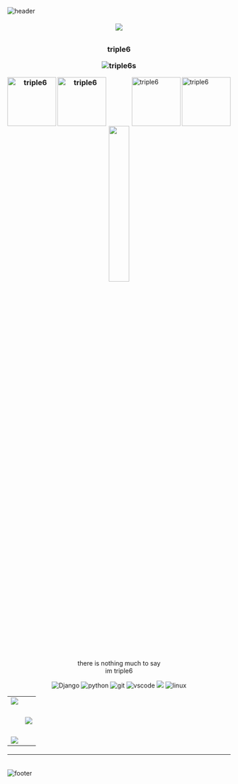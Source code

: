 
![header](https://i.imgur.com/AG17imA.gif)

  

<h6 align="center">
<img src="https://i.imgur.com/1KUNqTI.gif" />
</h6>

<h3 align="center">

<p align="center">triple6</p>

<p align="center" height='140px' > <img src="https://komarev.com/ghpvc/?username=triple6s&label=visitors&color=1abc9c&style=plastic" alt="triple6s"/></p>

<img src="https://i.pinimg.com/originals/de/4e/57/de4e57e4e2cdf53dba84a026fe61086e.gif" height="110px" width="110px" alt="triple6" align="left">

<img src="https://bestanimations.com/media/hearts/465385804super-cute-pink-kawaii-girl-pink-hearts-animated-gif.gif" height="110px" width="110px" alt="triple6" align="left">

</h3>

  

<img src="https://images.squarespace-cdn.com/content/v1/55804104e4b00ba43eb65ad6/1602253402358-3KDU8MFI5NXFRLVEMYG0/image-asset.gif" height="110px" width="110px" alt="triple6" align="right">

<img src="https://data.whicdn.com/images/154389269/original.gif" height="110px" width="110px" alt="triple6" align="right">

  

<h6 align="center">

<h6 align="center">
<img src="https://i.imgur.com/1KUNqTI.gif" width="30%" height="30%" />
</h6>

</h6>

  

<p align="center">there is nothing much to say<br>im triple6</p>

  

<p align="center">

<img src="https://img.shields.io/badge/-Django-05122A?style=flat&logo=django" alt="Django"/>

<img src="https://img.shields.io/badge/-Python-05122A?style=flat&logo=python" alt="python"/>

<img src="https://img.shields.io/badge/-Git-05122A?style=flat&logo=git" alt="git"/>

<img src="https://img.shields.io/badge/-vscode-05122A?style=flat&logo=visualstudiocode" alt="vscode" />

<img src="https://img.shields.io/badge/-JavaScript-05122A?style=flat&logo=javascript" />

<img src="https://img.shields.io/badge/-arch-05122A?style=flat&logo=archlinux" alt="linux" />

</p>

<table border="0" align="center">

<tr border="0">

<td width="50%" align="center">

<img align="center" src="https://github-readme-stats.vercel.app/api?username=triple6s&theme=dark&show_icons=true&count_private=true&cache_seconds=1800" />

  

<br><br>

  

<img src="https://github-readme-streak-stats.herokuapp.com/?user=triple6s&theme=dark&hide_border=true&cache_seconds=1800" />

</td>

  

<td width="50%" align="center">

<img align="center" src="https://github-readme-stats.anuraghazra1.vercel.app/api/top-langs/?username=triple6s&theme=dark&hide_border=true&no-bg=true&no-frame=true&langs_count=10&cache_seconds=1800"/>

</td>

  

</tr>

  

</table>

  

<h6 align="center">

<hr>

</h6>

  

![footer](https://i.imgur.com/nqsnl0c.gif)

